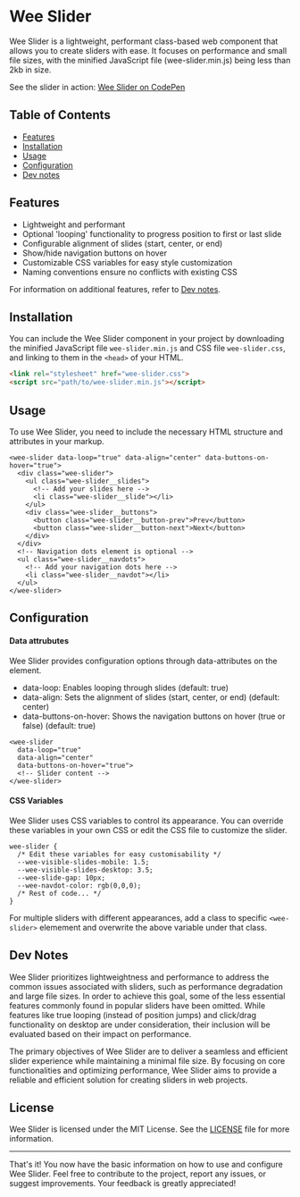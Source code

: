 # Wee Slider

Wee Slider is a lightweight, performant class-based web component that allows you to create sliders with ease. It focuses on performance and small file sizes, with the minified JavaScript file (wee-slider.min.js) being less than 2kb in size.

See the slider in action: [Wee Slider on CodePen](https://codepen.io/ash_s_west/full/bGmOEyP)

## Table of Contents

- [Features](#features)
- [Installation](#installation)
- [Usage](#usage)
- [Configuration](#configuration)
- [Dev notes](#dev-notes)

## Features

- Lightweight and performant
- Optional 'looping' functionality to progress position to first or last slide
- Configurable alignment of slides (start, center, or end)
- Show/hide navigation buttons on hover
- Customizable CSS variables for easy style customization
- Naming conventions ensure no conflicts with existing CSS

For information on additional features, refer to [Dev notes](#dev-notes).

## Installation

You can include the Wee Slider component in your project by downloading the minified JavaScript file ```wee-slider.min.js``` and CSS file ```wee-slider.css```, and linking to them in the ```<head>``` of your HTML.

```html
<link rel="stylesheet" href="wee-slider.css">
<script src="path/to/wee-slider.min.js"></script>
```

## Usage

To use Wee Slider, you need to include the necessary HTML structure and attributes in your markup.

```
<wee-slider data-loop="true" data-align="center" data-buttons-on-hover="true">
  <div class="wee-slider">
    <ul class="wee-slider__slides">
      <!-- Add your slides here -->
      <li class="wee-slider__slide"></li>
    </ul>
    <div class="wee-slider__buttons">
      <button class="wee-slider__button-prev">Prev</button>
      <button class="wee-slider__button-next">Next</button>
    </div>
  </div>
  <!-- Navigation dots element is optional -->
  <ul class="wee-slider__navdots">
    <!-- Add your navigation dots here -->
    <li class="wee-slider__navdot"></li>
  </ul>
</wee-slider>
```

## Configuration

#### Data attrubutes

Wee Slider provides configuration options through data-attributes on the <wee-slider> element.

- data-loop: Enables looping through slides (default: true)
- data-align: Sets the alignment of slides (start, center, or end) (default: center)
- data-buttons-on-hover: Shows the navigation buttons on hover (true or false) (default: true)
    
```
<wee-slider 
  data-loop="true" 
  data-align="center"
  data-buttons-on-hover="true">
  <!-- Slider content -->
</wee-slider>
```

#### CSS Variables

Wee Slider uses CSS variables to control its appearance. You can override these variables in your own CSS or edit the CSS file to customize the slider.

```
wee-slider {
  /* Edit these variables for easy customisability */
  --wee-visible-slides-mobile: 1.5;
  --wee-visible-slides-desktop: 3.5;
  --wee-slide-gap: 10px;
  --wee-navdot-color: rgb(0,0,0);
  /* Rest of code... */
}
```
For multiple sliders with different appearances, add a class to specific `<wee-slider>` elemement and overwrite the above variable under that class.

## Dev Notes

Wee Slider prioritizes lightweightness and performance to address the common issues associated with sliders, such as performance degradation and large file sizes. In order to achieve this goal, some of the less essential features commonly found in popular sliders have been omitted. While features like true looping (instead of position jumps) and click/drag functionality on desktop are under consideration, their inclusion will be evaluated based on their impact on performance.

The primary objectives of Wee Slider are to deliver a seamless and efficient slider experience while maintaining a minimal file size. By focusing on core functionalities and optimizing performance, Wee Slider aims to provide a reliable and efficient solution for creating sliders in web projects.

## License

Wee Slider is licensed under the MIT License. See the [LICENSE](LICENSE) file for more information.

---

That's it! You now have the basic information on how to use and configure Wee Slider. Feel free to contribute to the project, report any issues, or suggest improvements. Your feedback is greatly appreciated!

